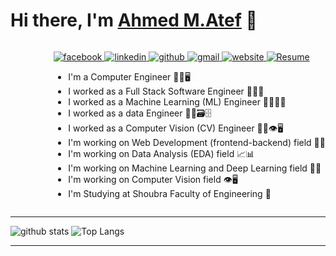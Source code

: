 # Hi there, I'm [Ahmed M.Atef][facebook] 👋

<div style="display:flex;justify-content: space-between;flex-wrap: no-wrap">
    
<div>
    <img align="right" src="https://media.tenor.com/images/334cf1e2aa89a90a274f5a4040d1a6ec/tenor.gif" alt="">
</div>
    
<div>

<!-- <div hidden>
![profile](https://gpvc.arturio.dev/ahmedatef1610)
![profile](https://komarev.com/ghpvc/?username=ahmedatef1610&style=flat&label=views)
</div> -->


[
    ![facebook](https://img.shields.io/badge/ahmed%20m.atef-blue?style=flat&logo=facebook&logoColor=white&logoWidth=20)
][facebook]
[
    ![linkedin](https://img.shields.io/badge/ahmedatef1610-0A66C2?style=flat&logo=linkedin&logoColor=white&logoWidth=20)
][linkedin]
[
    ![github](https://img.shields.io/badge/ahmedatef1610-333333?style=flat&logo=github&logoColor=white&logoWidth=20)
][github]
[
    ![gmail](https://img.shields.io/badge/Gmail-ff0000?style=flat&logo=gmail&logoColor=white&logoWidth=20)
][gmail]
[
    ![website](https://img.shields.io/badge/Website-ff8800?style=flat&logo=google-chrome&logoColor=white&logoWidth=20)
][website]
[
    ![Resume](https://img.shields.io/badge/Resume%20(CV)-00f?style=flat&logo=Files&logoColor=white&logoWidth=20)
][Resume]

- I'm a Computer Engineer 👨‍💻🖥️
- I worked as a Full Stack Software Engineer 👨‍💻🌐
- I worked as a Machine Learning (ML) Engineer 👨‍💻🤖📖
- I worked as a data Engineer 👨‍💻🗃️🗄️
- I worked as a Computer Vision (CV) Engineer 👨‍💻👁️🖥️
- I'm working on Web Development (frontend-backend) field 📡🌐
- I'm working on Data Analysis (EDA) field 📈📊
- I'm working on Machine Learning and Deep Learning field 🤖📖
- I'm working on Computer Vision field 👁️🖥️
- I'm Studying at Shoubra Faculty of Engineering 🏫

</div>

</div>

---


![github stats](https://github-readme-stats.vercel.app/api?username=ahmedatef1610&show_icons=true&hide_border=false&count_private=true&icon_color=ffff00&title_color=ffff00&text_color=dddddd&bg_color=22272E)
![Top Langs](https://github-readme-stats.vercel.app/api/top-langs/?username=ahmedatef1610&layout=compact&langs_count=8&hide_border=false&title_color=ffff00&text_color=dddddd&bg_color=22272E)

---


<!-- variables -->
[website]: https://aae-tech.com/
[facebook]: https://www.facebook.com/ahmed.m.atef.1610/
[github]: https://github.com/ahmedatef1610
[gmail]: mailto:ahmedatef1610@gmail.com
[linkedin]: https://www.linkedin.com/in/ahmedatef1610/
[Resume]: https://drive.google.com/file/d/1J8FgJzNUBxjt7Tq8LaF-v8VM5tF4oiQh/view?usp=sharing

<div hidden width="0" height="0" style="display:none;">
<img src="https://gpvc.arturio.dev/ahmedatef1610" alt="profile" width="0" height="0" hidden style="display:none;">
<img src="https://komarev.com/ghpvc/?username=ahmedatef1610&style=flat&label=views" alt="profile" width="0" height="0" hidden style="display:none;">
</div>

